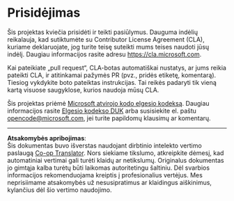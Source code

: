 <!--
CO_OP_TRANSLATOR_METADATA:
{
  "original_hash": "61aff2b3273d4ab66709493b43f91ca1",
  "translation_date": "2025-08-31T05:32:58+00:00",
  "source_file": "CONTRIBUTING.md",
  "language_code": "lt"
}
-->
# Prisidėjimas

Šis projektas kviečia prisidėti ir teikti pasiūlymus. Dauguma indėlių reikalauja, kad sutiktumėte su Contributor License Agreement (CLA), kuriame deklaruojate, jog turite teisę suteikti mums teises naudoti jūsų indėlį. Daugiau informacijos rasite adresu https://cla.microsoft.com.

Kai pateikiate „pull request“, CLA-botas automatiškai nustatys, ar jums reikia pateikti CLA, ir atitinkamai pažymės PR (pvz., pridės etiketę, komentarą). Tiesiog vykdykite boto pateiktas instrukcijas. Tai reikės padaryti tik vieną kartą visuose saugyklose, kurios naudoja mūsų CLA.

Šis projektas priėmė [Microsoft atvirojo kodo elgesio kodeksą](https://opensource.microsoft.com/codeofconduct/).
Daugiau informacijos rasite [Elgesio kodekso DUK](https://opensource.microsoft.com/codeofconduct/faq/)
arba susisiekite el. paštu [opencode@microsoft.com](mailto:opencode@microsoft.com), jei turite papildomų klausimų ar komentarų.

---

**Atsakomybės apribojimas**:  
Šis dokumentas buvo išverstas naudojant dirbtinio intelekto vertimo paslaugą [Co-op Translator](https://github.com/Azure/co-op-translator). Nors siekiame tikslumo, atkreipkite dėmesį, kad automatiniai vertimai gali turėti klaidų ar netikslumų. Originalus dokumentas jo gimtąja kalba turėtų būti laikomas autoritetingu šaltiniu. Dėl svarbios informacijos rekomenduojama kreiptis į profesionalius vertėjus. Mes neprisiimame atsakomybės už nesusipratimus ar klaidingus aiškinimus, kylančius dėl šio vertimo naudojimo.